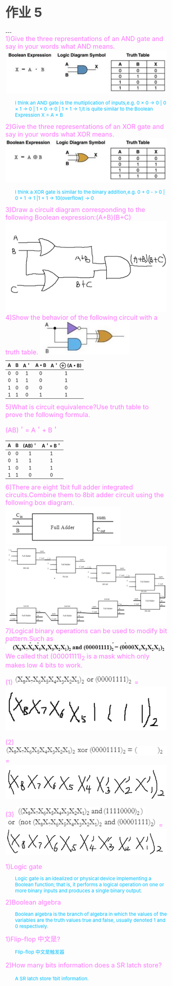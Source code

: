 <h1 style="color:#444444;font-size:40px;">作业 5</h1>
---
<div style="font-size:20px;color:#FF77FF">1)Give the three representations of an AND gate and say in your words what AND means.

<img src="Andgate.jpg">

<p style="font-size:15px;padding-left:30px;color:#00BFFF">I think an AND gate is the multiplication of inputs,e.g. 0 × 0 -> 0 | 0 × 1 -> 0 | 1 × 0 -> 0 | 1 × 1 -> 1,it is quite similar to the Boolean Expression X = A × B</p>
</div>

<div style="font-size:20px;color:#FF77FF">2)Give the three representations of an XOR gate and say in your words what XOR means.

<img src="Xorgate.jpg">

<p style="font-size:15px;padding-left:30px;color:#00BFFF">I think a XOR gate is similar to the binary addition,e.g. 0 + 0 - > 0 | 0 + 1 -> 1 |1 + 1 -> 10(overflow) -> 0</p></div>

<div style="font-size:20px;color:#FF77FF">3)Draw a circuit diagram corresponding to the following Boolean expression:(A+B)(B+C)

<img src="abc.png">
</div>

<div style="font-size:20px;color:#FF77FF">4)Show the behavior of the following circuit with a truth table.

<img src="example.jpg">

</div>

|A|B|A＇|A • B|A＇ ⊕ (A • B)|
|:-----:|:-----:|:-----:|:-----:|:-----:|
|0|0|1|0|1|
|0|1|1|0|1|
|1|0|0|0|0|
|1|1|0|1|1|


<div style="font-size:20px;color:#FF77FF">5)What is circuit equivalence?Use truth table to prove the following formula.
<p>(AB)＇= A＇+ B＇</p>

</div>

|A|B|(AB)＇|A＇+ B＇|
|:-----:|:-----:|:-----:|:-----:|
|0|0|1|1|
|0|1|1|1|
|1|0|1|1|
|1|1|0|0|

<div style="font-size:20px;color:#FF77FF">6)There are eight 1bit full adder integrated circuits.Combine them to 8bit adder circuit using the following box diagram.

<img src="example2.jpg">
<img src="images/hw5.2.jpg">
</div>

<div style="font-size:20px;color:#FF77FF">7)Logical binary operations can be used to modify bit pattern.Such as 

<img src="5.1.jpg">
We called that (00001111)<sub>2</sub> is a mask which only makes low 4 bits to work.

(1)
<img src="5.2.jpg"> = <img src="5.11.jpg">

(2)
<img src="5.3.jpg"> = <img src="5.21.jpg">

(3)
<img src="5.41.jpg"> <img src="5.42.jpg"> = <img src="5.43.jpg">

</div>

<div style="font-size:20px;color:#FF77FF">
1)Logic gate

<p style="font-size:15px;padding-left:30px;color:#00BFFF">Logic gate is an idealized or physical device implementing a Boolean function; that is, it performs a logical operation on one or more binary inputs and produces a single binary output. </p>
2)Boolean algebra

<p style="font-size:15px;padding-left:30px;color:#00BFFF">Boolean algebra is the branch of algebra in which the values of the variables are the truth values true and false, usually denoted 1 and 0 respectively.</p>

</div>

<div style="font-size:20px;color:#FF77FF">
1)Flip-flop 中文是?
<p style="font-size:15px;padding-left:30px;color:#00BFFF">Flip-flop 中文是触发器</p>

2)How many bits information does a SR latch store?

<p style="font-size:15px;padding-left:30px;color:#00BFFF">A SR latch store 1bit information.</p>

</div>
